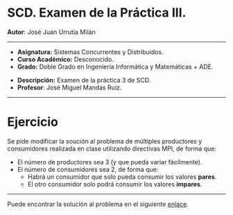 # SCD. Examen de la Práctica III.

**Autor**: José Juan Urrutia Milán
***

- **Asignatura:** Sistemas Concurrentes y Distribuidos.
- **Curso Académico:** Desconocido.
- **Grado:** Doble Grado en Ingeniería Informática y Matemáticas + ADE.
<!---- **Grupo:** 1. --->
- **Descripción:** Examen de la práctica 3 de SCD.
- **Profesor**: José Miguel Mandas Ruíz.
<!--- **Fecha:** 15 de noviembre de 2024.--->

***

# Ejercicio

Se pide modificar la soución al problema de múltiples productores y consumidores realizada en clase utilizando directivas MPI, de forma que:
- El número de productores sea 3 (y que pueda variar fácilmente).
- El número de consumidores sea 2, de forma que:
    - Habrá un consumidor que solo pueda consumir los valores **pares**.
    - El otro consumidor solo podrá consumir los valores **impares**.

***

Puede encontrar la solución al problema en el siguiente [enlace](https://github.com/LosDelDGIIM/LosDelDGIIM.github.io/blob/main/subjects/SCD/Prácticas/Práctica3/Exámenes/Examen2.cpp).
